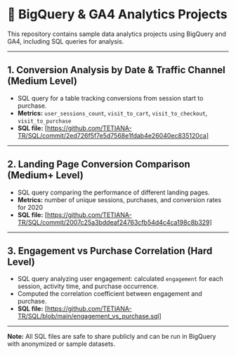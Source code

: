 # 🔹 BigQuery & GA4 Analytics Projects

This repository contains sample data analytics projects using BigQuery and GA4, including SQL queries for analysis.

---

## 1. Conversion Analysis by Date & Traffic Channel (Medium Level)
- SQL query for a table tracking conversions from session start to purchase.
- **Metrics:** `user_sessions_count`, `visit_to_cart`, `visit_to_checkout`, `visit_to_purchase`
- **SQL file:** [https://github.com/TETIANA-TR/SQL/commit/2ed726f5f7e5d7568e1fdab4e26040ec835120ca]

---

## 2. Landing Page Conversion Comparison (Medium+ Level)
- SQL query comparing the performance of different landing pages.
- **Metrics:** number of unique sessions, purchases, and conversion rates for 2020
- **SQL file:** [https://github.com/TETIANA-TR/SQL/commit/2007c25a3bddeaf24763cfb54d4c4ca198c8b329]

---

## 3. Engagement vs Purchase Correlation (Hard Level)
- SQL query analyzing user engagement: calculated `engagement` for each session, activity time, and purchase occurrence.
- Computed the correlation coefficient between engagement and purchase.
- **SQL file:** [https://github.com/TETIANA-TR/SQL/blob/main/engagement_vs_purchase.sql]

---

**Note:** All SQL files are safe to share publicly and can be run in BigQuery with anonymized or sample datasets.
